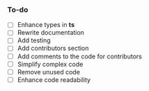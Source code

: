 ### To-do
- [ ] Enhance types in **ts**
- [ ] Rewrite documentation
- [ ] Add testing
- [ ] Add contributors section
- [ ] Add comments to the code for contributors
- [ ] Simplify complex code
- [ ] Remove unused code
- [ ] Enhance code readability
